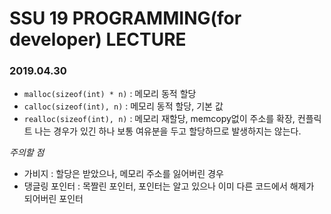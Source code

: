 # SSU 19 PROGRAMMING(for developer) LECTURE


### 2019.04.30

- `malloc(sizeof(int) * n)` : 메모리 동적 할당
- `calloc(sizeof(int), n)`  : 메모리 동적 할당, 기본 값
- `realloc(sizeof(int), n)` : 메모리 재할당, memcopy없이 주소를 확장, 컨플릭트 나는 경우가 있긴 하나 보통 여유분을 두고 할당하므로 발생하지는 않는다.


*주의할 점*
- 가비지           : 할당은 받았으나, 메모리 주소를 잃어버린 경우
- 댕글링 포인터     : 목짤린 포인터, 포인터는 알고 있으나 이미 다른 코드에서 해제가 되어버린 포인터